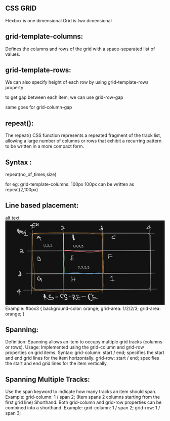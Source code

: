 ## CSS GRID
Flexbox is one dimensional
Grid is two dimensional
## grid-template-columns:
Defines the columns and rows of the grid with a space-separated list of values.
## grid-template-rows:
We can also specify height of each row by using grid-template-rows property

to get gap between each item, we can use grid-row-gap

same goes for grid-column-gap

## repeat():
The repeat() CSS function represents a repeated fragment of the track list, allowing a large number of columns or rows that exhibit a recurring pattern to be written in a more compact form.
## Syntax :
repeat(no_of_times,size)

for eg: grid-template-columns: 100px 100px can be written as repeat(2,100px)
## Line based placement:
alt text
![alt text](<image (1).png>)
Example:
#box3 {
  background-color: orange;
  grid-area: 1/2/2/3;
  grid-area: orange;
}
## Spanning:
Definition:
Spanning allows an item to occupy multiple grid tracks (columns or rows).
Usage:
Implemented using the grid-column and grid-row properties on grid items.
Syntax:
grid-column: start / end; specifies the start and end grid lines for the item horizontally.
grid-row: start / end; specifies the start and end grid lines for the item vertically.
## Spanning Multiple Tracks:
Use the span keyword to indicate how many tracks an item should span.
Example: grid-column: 1 / span 2; (Item spans 2 columns starting from the first grid line)
Shorthand:
Both grid-column and grid-row properties can be combined into a shorthand.
Example: grid-column: 1 / span 2; grid-row: 1 / span 3;